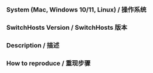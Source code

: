 ### System (Mac, Windows 10/11, Linux) / 操作系统



### SwitchHosts Version / SwitchHosts 版本



### Description / 描述



### How to reproduce / 重现步骤


